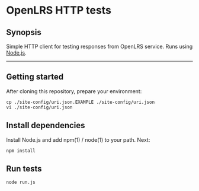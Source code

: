# OpenLRS HTTP tests

## Synopsis

Simple HTTP client for testing responses from OpenLRS service. Runs using [Node.js](https://nodejs.org/en/).

---

## Getting started

After cloning this repository, prepare your environment:

```shell
cp ./site-config/uri.json.EXAMPLE ./site-config/uri.json
vi ./site-config/uri.json
```

## Install dependencies

Install Node.js and add npm(1) / node(1) to your path. Next:

```shell
npm install
```

## Run tests

```shell
node run.js
```

